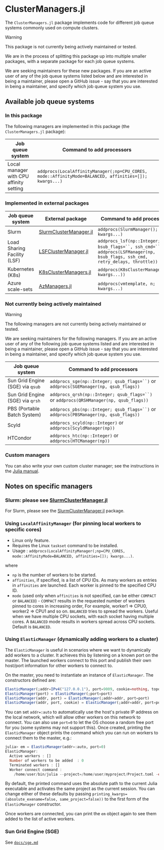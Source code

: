 # ClusterManagers.jl

The `ClusterManagers.jl` package implements code for different job queue systems commonly used on compute clusters.

> [!WARNING]
> This package is not currently being actively maintained or tested.
>
> We are in the process of splitting this package up into multiple smaller packages, with a separate package for each job queue systems.
>
> We are seeking maintainers for these new packages. If you are an active user of any of the job queue systems listed below and are interested in being a maintainer, please open a GitHub issue - say that you are interested in being a maintainer, and specify which job queue system you use.

## Available job queue systems

### In this package

The following managers are implemented in this package (the `ClusterManagers.jl` package):

| Job queue system | Command to add processors |
| ---------------- | ------------------------- |
| Local manager with CPU affinity setting | `addprocs(LocalAffinityManager(;np=CPU_CORES, mode::AffinityMode=BALANCED, affinities=[]); kwargs...)` |

### Implemented in external packages

| Job queue system | External package | Command to add processors |
| ---------------- | ---------------- | ------------------------- |
| Slurm | [SlurmClusterManager.jl](https://github.com/JuliaParallel/SlurmClusterManager.jl) | `addprocs(SlurmManager(); kwargs...)` |
| Load Sharing Facility (LSF) | [LSFClusterManager.jl](https://github.com/JuliaParallel/LSFClusterManager.jl) | `addprocs_lsf(np::Integer; bsub_flags=``, ssh_cmd=``)` or `addprocs(LSFManager(np, bsub_flags, ssh_cmd, retry_delays, throttle))` |
| Kubernetes (K8s) | [K8sClusterManagers.jl](https://github.com/beacon-biosignals/K8sClusterManagers.jl) | `addprocs(K8sClusterManager(np; kwargs...))` |
| Azure scale-sets | [AzManagers.jl](https://github.com/ChevronETC/AzManagers.jl) | `addprocs(vmtemplate, n; kwargs...)` |

### Not currently being actively maintained

> [!WARNING]
> The following managers are not currently being actively maintained or tested.
>
> We are seeking maintainers for the following managers. If you are an active user of any of the following job queue systems listed and are interested in being a maintainer, please open a GitHub issue - say that you are interested in being a maintainer, and specify which job queue system you use.
>

| Job queue system | Command to add processors |
| ---------------- | ------------------------- |
| Sun Grid Engine (SGE) via `qsub` | `addprocs_sge(np::Integer; qsub_flags=``)` or `addprocs(SGEManager(np, qsub_flags))` |
| Sun Grid Engine (SGE) via `qrsh` | `addprocs_qrsh(np::Integer; qsub_flags=``)` or `addprocs(QRSHManager(np, qsub_flags))` |
| PBS (Portable Batch System) | `addprocs_pbs(np::Integer; qsub_flags=``)` or `addprocs(PBSManager(np, qsub_flags))` |
| Scyld | `addprocs_scyld(np::Integer)` or `addprocs(ScyldManager(np))` |
| HTCondor | `addprocs_htc(np::Integer)` or `addprocs(HTCManager(np))` |

### Custom managers

You can also write your own custom cluster manager; see the instructions in the [Julia manual](https://docs.julialang.org/en/v1/manual/distributed-computing/#ClusterManagers).

## Notes on specific managers

### Slurm: please see [SlurmClusterManager.jl](https://github.com/JuliaParallel/SlurmClusterManager.jl)

For Slurm, please see the [SlurmClusterManager.jl](https://github.com/JuliaParallel/SlurmClusterManager.jl) package.

### Using `LocalAffinityManager` (for pinning local workers to specific cores)

- Linux only feature.
- Requires the Linux `taskset` command to be installed.
- Usage : `addprocs(LocalAffinityManager(;np=CPU_CORES, mode::AffinityMode=BALANCED, affinities=[]); kwargs...)`.

where

- `np` is the number of workers to be started.
- `affinities`, if specified, is a list of CPU IDs. As many workers as entries in `affinities` are launched. Each worker is pinned
to the specified CPU ID.
- `mode` (used only when `affinities` is not specified, can be either `COMPACT` or `BALANCED`) - `COMPACT` results in the requested number
of workers pinned to cores in increasing order, For example, worker1 => CPU0, worker2 => CPU1 and so on. `BALANCED` tries to spread
the workers. Useful when we have multiple CPU sockets, with each socket having multiple cores. A `BALANCED` mode results in workers
spread across CPU sockets. Default is `BALANCED`.

### Using `ElasticManager` (dynamically adding workers to a cluster)

The `ElasticManager` is useful in scenarios where we want to dynamically add workers to a cluster.
It achieves this by listening on a known port on the master. The launched workers connect to this
port and publish their own host/port information for other workers to connect to.

On the master, you need to instantiate an instance of `ElasticManager`. The constructors defined are:

```julia
ElasticManager(;addr=IPv4("127.0.0.1"), port=9009, cookie=nothing, topology=:all_to_all, printing_kwargs=())
ElasticManager(port) = ElasticManager(;port=port)
ElasticManager(addr, port) = ElasticManager(;addr=addr, port=port)
ElasticManager(addr, port, cookie) = ElasticManager(;addr=addr, port=port, cookie=cookie)
```

You can set `addr=:auto` to automatically use the host's private IP address on the local network, which will allow other workers on this network to connect. You can also use `port=0` to let the OS choose a random free port for you (some systems may not support this). Once created, printing the `ElasticManager` object prints the command which you can run on workers to connect them to the master, e.g.:

```julia
julia> em = ElasticManager(addr=:auto, port=0)
ElasticManager:
  Active workers : []
  Number of workers to be added  : 0
  Terminated workers : []
  Worker connect command :
    /home/user/bin/julia --project=/home/user/myproject/Project.toml -e 'using ClusterManagers; ClusterManagers.elastic_worker("4cOSyaYpgSl6BC0C","127.0.1.1",36275)'
```

By default, the printed command uses the absolute path to the current Julia executable and activates the same project as the current session. You can change either of these defaults by passing `printing_kwargs=(absolute_exename=false, same_project=false))` to the first form of the `ElasticManager` constructor.

Once workers are connected, you can print the `em` object again to see them added to the list of active workers.

### Sun Grid Engine (SGE)

See [`docs/sge.md`](docs/sge.md)
